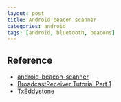 ```yaml
---
layout: post
title: Android beacon scanner
categories: android
tags: [android, bluetooth, beacons]
---
```


## Reference 
- [android-beacon-scanner](https://github.com/Bridouille/android-beacon-scanner)
- [BroadcastReceiver Tutorial Part 1](https://www.youtube.com/watch?v=8FJ3oOpHszc)
- [TxEddystone](https://github.com/google/eddystone/tree/master/eddystone-uid/tools/txeddystone-uid)